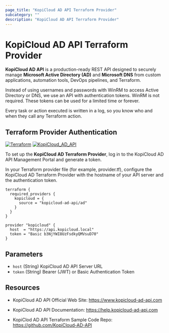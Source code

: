 ```yaml
---
page_title: "KopiCloud AD API Terraform Provider"
subcategory: ""
description: "KopiCloud AD API Terraform Provider"
---
```


# KopiCloud AD API Terraform Provider

**KopiCloud AD API** is a production-ready REST API designed to securely manage **Microsoft Active Directory (AD)** and **Microsoft DNS** from custom applications, automation tools, DevOps pipelines, and Terraform.

Instead of using usernames and passwords with WinRM to access Active Directory or DNS, we use an API with authentication tokens. WinRM is not required. These tokens can be used for a limited time or forever.

Every task or action executed is written in a log, so you know who and when they call any Terraform action.

## Terraform Provider Authentication
[![Terraform](https://img.shields.io/badge/terraform-v1.3+-blue.svg)](https://www.terraform.io/downloads.html) 
[![KopiCloud_AD_API](https://img.shields.io/badge/kopiCloud_ad-v1.0+-blueviolet.svg)](https://www.kopicloud-ad-api.com)

To set up the **KopiCloud AD Terraform Provider**, log in to the KopiCloud AD API Management Portal and generate a token.

In your Terraform provider file (for example, provider.tf), configure the KopiCloud AD Terraform Provider with the hostname of your API server and the authentication token.

```
terraform {
  required_providers {
    kopicloud = {
      source = "kopicloud-ad-api/ad"
    }
  }
}

provider "kopicloud" {
  host  = "https://api.kopicloud.local"
  token = "Basic b3NjYWI8UzFsdkyQMVsuD70"
}
```

## Parameters

- `host` (String) KopiCloud AD API Server URL
- `token` (String) Bearer (JWT) or Basic Authentication Token


## Resources

- KopiCloud AD API Official Web Site: https://www.kopicloud-ad-api.com

- KopiCloud AD API Documentation: https://help.kopicloud-ad-api.com

- KopiClod AD API Terraform Sample Code Repo: https://github.com/KopiCloud-AD-API
